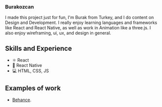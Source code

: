 
### Burakozcan
I made this project just for fun, 
I'm Burak from Turkey, and I do content on Design and Development. I really enjoy learning languages and frameworks like React and React Native, as well as work in Animation like a three.js. I also enjoy wireframing, ui, ux, and design in general.

## Skills and Experience  
- ⚛ React   
- 📱 React Native 
- 💻 HTML, CSS, JS

## Examples of work 
 - [Behance](https://www.behance.net/burrakozcaan).





